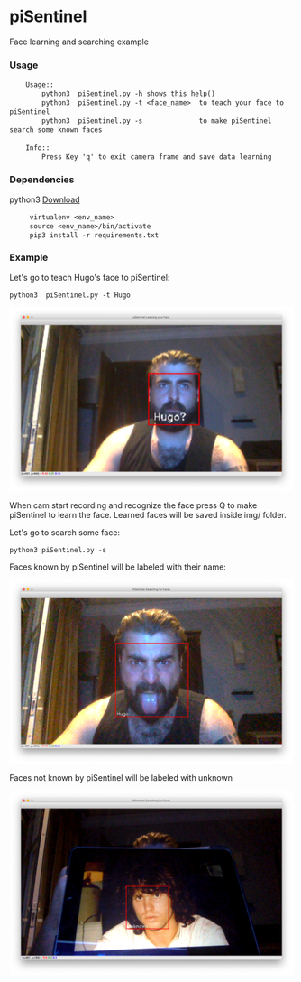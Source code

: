 # piSentinel

Face learning and searching example


### Usage

        Usage::
            python3  piSentinel.py -h shows this help()
            python3  piSentinel.py -t <face_name>  to teach your face to piSentinel
            python3  piSentinel.py -s              to make piSentinel search some known faces
            
        Info:: 
            Press Key 'q' to exit camera frame and save data learning
            
### Dependencies

   python3 [Download](https://www.python.org/downloads/)
   
         virtualenv <env_name>
         source <env_name>/bin/activate
         pip3 install -r requirements.txt
         
### Example

Let's go to teach Hugo's face to piSentinel:

    python3  piSentinel.py -t Hugo
    
 ![Hugo](https://github.com/hugobarzano/piSentinel/blob/master/img/doc_hugo.png "Hugo")
 
 
When cam start recording and recognize the face press Q to make piSentinel to learn the face.
Learned faces will be saved inside img/ folder.
 
Let's go to search some face:
 
    python3 piSentinel.py -s  
 
 
Faces known by piSentinel will be labeled with their name:

  ![Crazzy Hugo](https://github.com/hugobarzano/piSentinel/blob/master/img/doc_hugo2.png "Crazzy Hugo")

 
Faces not known by piSentinel will be labeled with unknown

  ![Jim Morrison](https://github.com/hugobarzano/piSentinel/blob/master/img/doc_jim.png "Jim Morrison")



